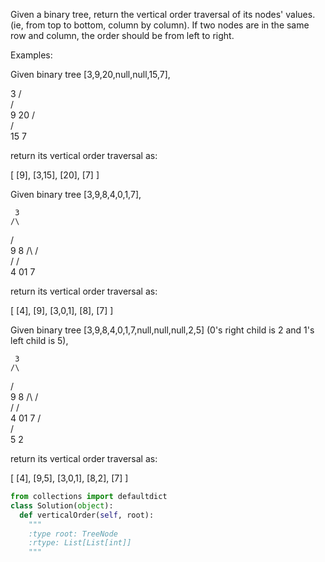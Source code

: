 Given a binary tree, return the vertical order traversal of its nodes' values. (ie, from top to bottom, column by column).
If two nodes are in the same row and column, the order should be from left to right.

Examples:


Given binary tree [3,9,20,null,null,15,7],

   3
  /\
 /  \
 9  20
    /\
   /  \
  15   7



return its vertical order traversal as:

[
  [9],
  [3,15],
  [20],
  [7]
]



Given binary tree [3,9,8,4,0,1,7],

     3
    /\
   /  \
   9   8
  /\  /\
 /  \/  \
 4  01   7



return its vertical order traversal as:

[
  [4],
  [9],
  [3,0,1],
  [8],
  [7]
]



Given binary tree [3,9,8,4,0,1,7,null,null,null,2,5] (0's right child is 2 and 1's left child is 5),

     3
    /\
   /  \
   9   8
  /\  /\
 /  \/  \
 4  01   7
    /\
   /  \
   5   2



return its vertical order traversal as:

[
  [4],
  [9,5],
  [3,0,1],
  [8,2],
  [7]
]






```python
from collections import defaultdict
class Solution(object):
  def verticalOrder(self, root):
    """
    :type root: TreeNode
    :rtype: List[List[int]]
    """
```
